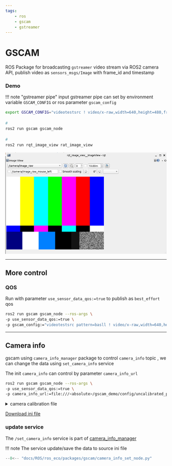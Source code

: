 ```yaml
---
tags:
    - ros
    - gscam
    - gstreamer
---
```


# GSCAM

ROS Package for broadcasting `gstreamer` video stream via ROS2 camera API, publish video as `sensors_msgs/Image` with frame_id and timestamp

### Demo

!!! note "gstreamer pipe"
    input gstreamer pipe can set by environment variable `GSCAM_CONFIG` or ros parameter `gscam_config`
     
```bash
export GSCAM_CONFIG="videotestsrc ! video/x-raw,width=640,height=480,framrate=10/1 ! videoconvert"

#
ros2 run gscam gscam_node

# 
ros2 run rqt_image_view rat_image_view
```

![alt text](images/rqt_image_viewer.png)

---

## More control

### QOS
Run with parameter `use_sensor_data_qos:=true` to publish as `best_effort` qos

```bash
ros2 run gscam gscam_node --ros-args \
-p use_sensor_data_qos:=true \
-p gscam_config:="videotestsrc pattern=basll ! video/x-raw,width=640,height=480,framrate=10/1 ! videoconvert"

```
     
---     

## Camera info
gscam using `camera_info_manager` package to control `camera_info` topic , we can change the data using `set_camera_info` service

The init `camera_info` can control by parameter `camera_info_url`

```bash
ros2 run gscam gscam_node --ros-args \
-p use_sensor_data_qos:=true \
-p camera_info_url:=file:///<absolute>/gscam_demo/config/uncalibrated_parameters.ini

```

<details>
<summary>camera calibration file</summary>
```
--8<-- "docs/ROS/ros_eco/packages/gscam/uncalibrated_parameters.ini"
```
</details>

[Download ini file](uncalibrated_parameters.ini)


### update service
The `/set_camera_info` service is part of [camera_info_manager](http://wiki.ros.org/camera_info_manager)


!!! note 
    The service update/save the data to source ini file
     

```python
--8<-- "docs/ROS/ros_eco/packages/gscam/camera_info_set_node.py"
```


